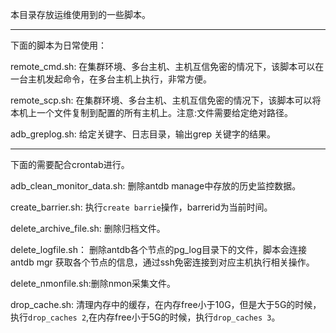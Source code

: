 本目录存放运维使用到的一些脚本。

-------
下面的脚本为日常使用：

remote_cmd.sh: 在集群环境、多台主机、主机互信免密的情况下，该脚本可以在一台主机发起命令，在多台主机上执行，非常方便。

remote_scp.sh: 在集群环境、多台主机、主机互信免密的情况下，该脚本可以将本机上一个文件复制到配置的所有主机上。注意:文件需要给定绝对路径。

adb_greplog.sh: 给定关键字、日志目录，输出grep 关键字的结果。

------
下面的需要配合crontab进行。

adb_clean_monitor_data.sh: 删除antdb manage中存放的历史监控数据。

create_barrier.sh: 执行`create barrie`操作，barrerid为当前时间。

delete_archive_file.sh: 删除归档文件。

delete_logfile.sh： 删除antdb各个节点的pg_log目录下的文件，脚本会连接antdb mgr 获取各个节点的信息，通过ssh免密连接到对应主机执行相关操作。

delete_nmonfile.sh:删除nmon采集文件。

drop_cache.sh: 清理内存中的缓存，在内存free小于10G，但是大于5G的时候，执行`drop_caches 2`,在内存free小于5G的时候，执行`drop_caches 3`。


